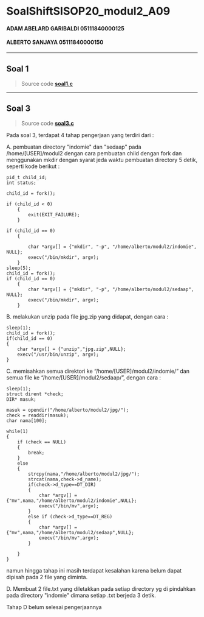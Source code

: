 # SoalShiftSISOP20_modul2_A09
#### ADAM ABELARD GARIBALDI 05111840000125
#### ALBERTO SANJAYA 05111840000150
---

## Soal 1 
 > Source code 
 > **[soal1.c](https://github.com/Alberto0150/SoalShiftSISOP20_modul2_A09/blob/master/soal1/soal1.c)**

---

## Soal 3
> Source code 
> **[soal3.c](https://github.com/Alberto0150/SoalShiftSISOP20_modul2_A09/blob/master/soal3/soal3.c)**

Pada soal 3, terdapat 4 tahap pengerjaan yang terdiri dari  :

A. pembuatan directory "indomie" dan "sedaap" pada /home/[USER]/modul2 dengan cara pembuatan child dengan fork dan menggunakan mkdir dengan syarat jeda waktu pembuatan directory 5 detik, seperti kode berikut :

```
pid_t child_id;
int status;

child_id = fork();

if (child_id < 0) 
	{
		exit(EXIT_FAILURE); 
	}

if (child_id == 0) 
	{

		char *argv[] = {"mkdir", "-p", "/home/alberto/modul2/indomie", NULL};
		execv("/bin/mkdir", argv);
	}
sleep(5);
child_id = fork();
if (child_id == 0) 
	{	
		char *argv[] = {"mkdir", "-p", "/home/alberto/modul2/sedaap", NULL};
		execv("/bin/mkdir", argv);
	}
```
B. melakukan unzip pada file jpg.zip yang didapat, dengan cara :

```
sleep(1);
child_id = fork();
if(child_id == 0)
{
	char *argv[] = {"unzip","jpg.zip",NULL};
	execv("/usr/bin/unzip", argv);
}
```
C. memisahkan semua direktori  ke “/home/[USER]/modul2/indomie/” dan semua file ke
“/home/[USER]/modul2/sedaap/”, dengan cara :

```
sleep(1);
struct dirent *check;
DIR* masuk;

masuk = opendir("/home/alberto/modul2/jpg/");
check = readdir(masuk);
char nama[100];

while(1)
{
	if (check == NULL)
	{
		break;
	}
	else
	{
		strcpy(nama,"/home/alberto/modul2/jpg/");
		strcat(nama,check->d_name);
		if(check->d_type==DT_DIR)
		{
			char *argv[] = {"mv",nama,"/home/alberto/modul2/indomie",NULL};
			execv("/bin/mv",argv);
		}
		else if (check->d_type==DT_REG)
		{
			char *argv[] = {"mv",nama,"/home/alberto/modul2/sedaap",NULL};
			execv("/bin/mv",argv);
		}

	}
}
```
namun hingga tahap ini masih terdapat kesalahan karena belum dapat dipisah pada 2 file yang diminta.

D. Membuat 2 file.txt yang diletakkan pada setiap directory yg di pindahkan pada directory "indomie" dimana setiap .txt berjeda 3 detik.

Tahap D belum selesai pengerjaannya
